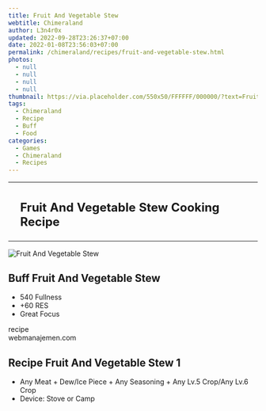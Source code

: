 ```yaml
---
title: Fruit And Vegetable Stew
webtitle: Chimeraland
author: L3n4r0x
updated: 2022-09-28T23:26:37+07:00
date: 2022-01-08T23:56:03+07:00
permalink: /chimeraland/recipes/fruit-and-vegetable-stew.html
photos:
  - null
  - null
  - null
  - null
thumbnail: https://via.placeholder.com/550x50/FFFFFF/000000/?text=Fruit And Vegetable Stew
tags:
  - Chimeraland
  - Recipe
  - Buff
  - Food
categories:
  - Games
  - Chimeraland
  - Recipes
---
```


<section id="bootstrap-wrapper"><link rel="stylesheet" href="https://cdn.statically.io/gh/dimaslanjaka/Web-Manajemen/40ac3225/css/bootstrap-4.5-wrapper.css"/><div class="row mb-2"><div class="col-md-12 mb-2"><table class="table" id="post-info"><tbody><tr><td></td><td><h1 class="fs-5">Fruit And Vegetable Stew Cooking Recipe</h1></td></tr></tbody></table></div></div><div class="card mb-2"><div class="row g-0"><div class="col-sm-4 position-relative mb-2"><img src="https://via.placeholder.com/600" class="card-img fit-cover w-100 h-100" alt="Fruit And Vegetable Stew" data-fancybox="true"/></div><div class="col-sm-8 mb-2"><div class="card-body"><h2 class="card-title fs-5">Buff Fruit And Vegetable Stew</h2><div class="card-text"><ul><li>540 Fullness</li><li>+60 RES</li><li>Great Focus</li></ul></div><span class="badge rounded-pill bg-dark">recipe</span></div><div class="card-footer text-end text-muted">webmanajemen.com</div></div></div></div><div class="row mb-2"><div class="col-12 col-lg-6 recipe-item mb-2"><div class="card"><div class="card-body"><h2 class="card-title fs-5">Recipe Fruit And Vegetable Stew 1</h2><div class="card-text"><ul><li>Any Meat<span> + </span>Dew/Ice Piece<span> + </span>Any Seasoning<span> + </span>Any Lv.5 Crop/Any Lv.6 Crop</li><li>Device: Stove or Camp</li></ul></div></div></div></div></div></section>